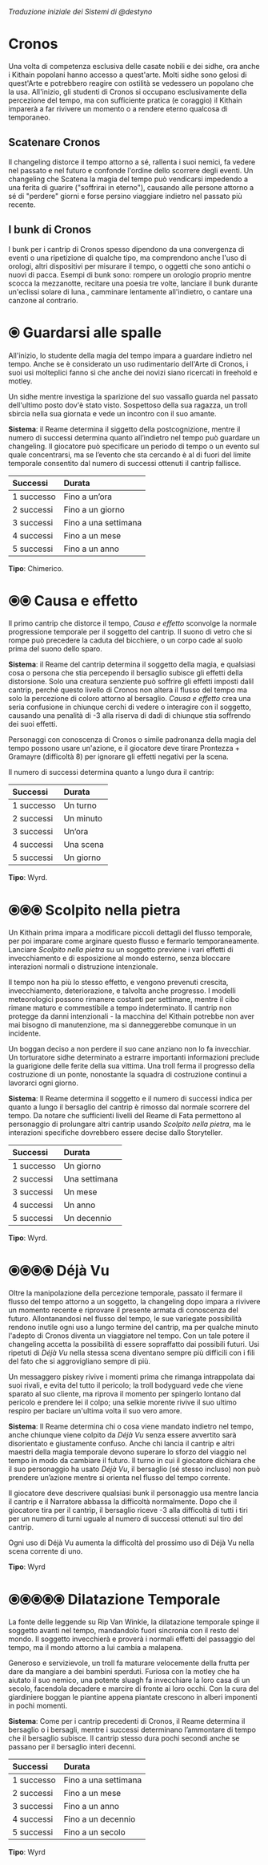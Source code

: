 *Traduzione iniziale dei Sistemi di @destyno*

# Cronos  

Una volta di competenza esclusiva delle casate nobili e dei sidhe, ora anche i Kithain popolani hanno accesso a quest'arte. Molti sidhe sono gelosi di quest'Arte e potrebbero reagire con ostilità se vedessero un popolano che la usa. All'inizio, gli studenti di Cronos si occupano esclusivamente della percezione del tempo, ma con sufficiente pratica (e coraggio) il Kithain imparerà a far rivivere un momento o a rendere eterno qualcosa di temporaneo.  

## Scatenare Cronos  

Il changeling distorce il tempo attorno a sé, rallenta i suoi nemici, fa vedere nel passato e nel futuro e confonde l'ordine dello scorrere degli eventi. Un changeling che Scatena la magia del tempo può vendicarsi impedendo a una ferita di guarire ("soffrirai in eterno"), causando alle persone attorno a sé di "perdere" giorni e forse persino viaggiare indietro nel passato più recente. 

## I bunk di Cronos  

I bunk per i cantrip di Cronos spesso dipendono da una convergenza di eventi o una ripetizione di qualche tipo, ma comprendono anche l'uso di orologi, altri dispositivi per misurare il tempo, o oggetti che sono antichi o nuovi di pacca. Esempi di bunk sono: rompere un orologio proprio mentre scocca la mezzanotte, recitare una poesia tre volte, lanciare il bunk durante un'eclissi solare di luna., camminare lentamente all'indietro, o cantare una canzone al contrario.

# ⦿ Guardarsi alle spalle 

All'inizio, lo studente della magia del tempo impara a guardare indietro nel tempo. Anche se è considerato un uso rudimentario dell'Arte di Cronos, i suoi usi molteplici fanno sì che anche dei novizi siano ricercati in freehold e motley.  

Un sidhe mentre investiga la sparizione del suo vassallo guarda nel passato dell'ultimo posto dov'è stato visto. Sospettoso della sua ragazza, un troll sbircia nella sua giornata e vede un incontro con il suo amante.  

**Sistema**: il Reame determina il siggetto della postcognizione, mentre il numero di successi determina quanto all’indietro nel tempo può guardare un changeling. Il giocatore può specificare un periodo di tempo o un evento sul quale concentrarsi, ma se l’evento che sta cercando è al di fuori del limite temporale consentito dal numero di successi ottenuti il cantrip fallisce.  

| Successi   | Durata               |
|:-----------|:---------------------|
| 1 successo | Fino a un’ora        |
| 2 successi | Fino a un giorno     |
| 3 successi | Fino a una settimana |
| 4 successi | Fino a un mese       |
| 5 successi | Fino a un anno       |
  
**Tipo**: Chimerico.  

# ⦿⦿ Causa e effetto  

Il primo cantrip che distorce il tempo, *Causa e effetto* sconvolge la normale progressione temporale per il soggetto del cantrip. Il suono di vetro che si rompe può precedere la caduta del bicchiere, o un corpo cade al suolo prima del suono dello sparo.

**Sistema**: il Reame del cantrip determina il soggetto della magia, e qualsiasi cosa o persona che stia percependo il bersaglio subisce gli effetti della distorsione. Solo una creatura senziente può soffrire gli effetti imposti dalil cantrip, perché questo livello di Cronos non altera il flusso del tempo ma solo la percezione di coloro attorno al bersaglio. *Causa e effetto*  crea una seria confusione in chiunque cerchi di vedere o interagire con il soggetto, causando una penalità di -3 alla riserva di dadi di chiunque stia soffrendo dei suoi effetti.  

Personaggi con conoscenza di Cronos o simile padronanza della magia del tempo possono usare un'azione, e il giocatore deve tirare Prontezza + Gramayre (difficoltà 8) per ignorare gli effetti negativi per la scena.  


Il numero di successi determina quanto a lungo dura il cantrip:

| Successi   | Durata    |
|:-----------|:----------|
| 1 successo | Un turno  |
| 2 successi | Un minuto |
| 3 successi | Un’ora    |
| 4 successi | Una scena |
| 5 successi | Un giorno |
  
**Tipo**: Wyrd.  

# ⦿⦿⦿ Scolpito nella pietra  

Un Kithain prima impara a modificare piccoli dettagli del flusso temporale, per poi imparare come arginare questo flusso e fermarlo temporaneamente. Lanciare *Scolpito nella pietra* su un soggetto previene i vari effetti di invecchiamento e di esposizione al mondo esterno, senza bloccare interazioni normali o distruzione intenzionale.  

Il tempo non ha più lo stesso effetto, e vengono prevenuti crescita, invecchiamento, deteriorazione, e talvolta anche progresso. I modelli meteorologici possono rimanere costanti per settimane, mentre il cibo rimane maturo e commestibile a tempo indeterminato. Il cantrip non protegge da danni intenzionali - la macchina del Kithain potrebbe non aver mai bisogno di manutenzione, ma si danneggerebbe comunque in un incidente.  

Un boggan deciso a non perdere il suo cane anziano non lo fa invecchiar. Un torturatore sidhe determinato a estrarre importanti informazioni preclude la guarigione delle ferite della sua vittima. Una troll ferma il progresso della costruzione di un ponte, nonostante la squadra di costruzione continui a lavorarci ogni giorno.  

**Sistema**: Il Reame determina il soggetto e il numero di successi indica per quanto a lungo il bersaglio del cantrip è rimosso dal normale scorrere del tempo. Da notare che sufficienti livelli del Reame di Fata permettono al personaggio di prolungare altri cantrip usando *Scolpito nella pietra*, ma le interazioni specifiche dovrebbero essere decise dallo Storyteller.  

| Successi   | Durata        |
|:-----------|:--------------|
| 1 successo | Un giorno     |
| 2 successi | Una settimana |
| 3 successi | Un mese       |
| 4 successi | Un anno       |
| 5 successi | Un decennio   |
  
**Tipo**: Wyrd.  

# ⦿⦿⦿⦿ Déjà Vu  

Oltre la manipolazione della percezione temporale, passato il fermare il flusso del tempo attorno a un soggetto, la changeling dopo impara a rivivere un momento recente e riprovare il presente armata di conoscenza del futuro. Allontanandosi nel flusso del tempo, le sue variegate possibilità rendono inutile ogni uso a lungo termine del cantrip, ma per qualche minuto l'adepto di Cronos diventa un viaggiatore nel tempo. Con un tale potere il changeling accetta la possibilità di essere sopraffatto dai possibili futuri. Usi ripetuti di *Déjà Vu* nella stessa scena diventano sempre più difficili con i fili del fato che si aggrovigliano sempre di più.  

Un messaggero piskey rivive i momenti prima che rimanga intrappolata dai suoi rivali, e evita del tutto il pericolo; la troll bodyguard vede che viene sparato al suo cliente, ma riprova il momento per spingerlo lontano dal pericolo e prendere lei il colpo; una selkie morente rivive il suo ultimo respiro per baciare un'ultima volta il suo vero amore. 

**Sistema**: Il Reame determina chi o cosa viene mandato indietro nel tempo, anche chiunque viene colpito da *Déjà Vu* senza essere avvertito sarà disorientato e giustamente confuso. Anche chi lancia il cantrip e altri maestri della magia temporale devono superare lo sforzo del viaggio nel tempo in modo da cambiare il futuro. Il turno in cui il giocatore dichiara che il suo personaggio ha usato *Déjà Vu*, il bersaglio (sé stesso incluso) non può prendere un’azione mentre si orienta nel flusso del tempo corrente.  


Il giocatore deve descrivere qualsiasi bunk il personaggio usa mentre lancia il cantrip e il Narratore abbassa la difficoltà normalmente. Dopo che il giocatore tira per il cantrip, il bersaglio riceve -3 alla difficoltà di tutti i tiri per un numero di turni uguale al numero di successi ottenuti sul tiro del cantrip.  

Ogni uso di Déjà Vu aumenta la difficoltà del prossimo uso di Déjà Vu nella scena corrente di uno.  

**Tipo**: Wyrd 

# ⦿⦿⦿⦿⦿ Dilatazione Temporale  

La fonte delle leggende su Rip Van Winkle, la dilatazione temporale spinge il soggetto avanti nel tempo, mandandolo fuori sincronia con il resto del mondo. Il soggetto invecchierà e proverà i normali effetti del passaggio del tempo, ma il mondo attorno a lui cambia a malapena.  

Generoso e servizievole, un troll fa maturare velocemente della frutta per dare da mangiare a dei bambini sperduti. Furiosa con la motley che ha aiutato il suo nemico, una potente sluagh fa invecchiare la loro casa di un secolo, facendola decadere e marcire di fronte ai loro occhi. Con la cura del giardiniere boggan le piantine appena piantate crescono in alberi imponenti in pochi momenti.  

**Sistema**: Come per i cantrip precedenti di Cronos, il Reame determina il bersaglio o i bersagli, mentre i successi determinano l’ammontare di tempo che il bersaglio subisce. Il cantrip stesso dura pochi secondi anche se passano per il bersaglio interi decenni.

| Successi   | Durata               |
|:-----------|:---------------------|
| 1 successo | Fino a una settimana |
| 2 successi | Fino a un mese       |
| 3 successi | Fino a un anno       |
| 4 successi | Fino a un decennio   |
| 5 successi | Fino a un secolo     |

**Tipo**: Wyrd
